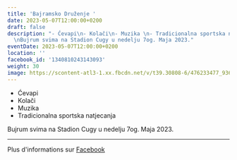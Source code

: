 ```yaml
---
title: 'Bajramsko Druženje '
date: 2023-05-07T12:00:00+0200
draft: false
description: "- Ćevapi\n- Kolači\n- Muzika \n- Tradicionalna sportska natjecanja\n\
  \nBujrum svima na Stadion Cugy u nedelju 7og. Maja 2023."
eventDate: 2023-05-07T12:00:00+0200
location: ''
facebook_id: '1340810243143093'
weight: 30
image: https://scontent-atl3-1.xx.fbcdn.net/v/t39.30808-6/476233477_936651505262116_4103480540059516894_n.jpg?_nc_cat=110&ccb=1-7&_nc_sid=9e60e4&_nc_ohc=ATl83jKEDZAQ7kNvwFf7zqA&_nc_oc=AdlXhkm7e4IA7emEb8VZB0FxTYgfrYXEK3zMeFdVl4Anl6KloLwWERB6nDpjQ1W2RwU&_nc_zt=23&_nc_ht=scontent-atl3-1.xx&edm=ABTKTjYEAAAA&_nc_gid=Jl9eqmvlJf0-khuVxwC6Gg&oh=00_AfNWUOJVwMLdMfQZn-uLk78SKQX9WW3ABXqDCIX5pmrwUg&oe=6852ACCB
---
```


- Ćevapi
- Kolači
- Muzika 
- Tradicionalna sportska natjecanja

Bujrum svima na Stadion Cugy u nedelju 7og. Maja 2023.

---

Plus d'informations sur [Facebook](https://facebook.com/events/1340810243143093)